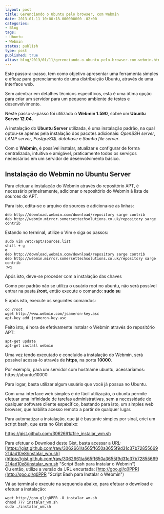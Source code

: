 ```yaml
---
layout: post
title: Gerenciando o Ubuntu pelo browser, com Webmin
date: 2013-01-11 10:00:18.000000000 -02:00
categories:
- Blog
tags:
- Ubuntu
- Webmin
status: publish
type: post
published: true
alias: blog/2013/01/11/gerenciando-o-ubuntu-pelo-browser-com-webmin.html
---
```

Este passo-a-passo, tem como objetivo apresentar uma ferramenta simples e eficaz para gerenciamento de uma distribuição Ubuntu, através de uma interface web.

Sem adentrar em detalhes técnicos específicos, esta é uma ótima opção para criar um servidor para um pequeno ambiente de testes e desenvolvimento.

Neste passo-a-passo foi utilizado o **Webmin 1.590**, sobre um **Ubuntu Server 12.04**.

A instalação do **Ubuntu Server** utilizada, é uma instalação padrão, na qual optou-se apenas pela instalação dos pacotes adicionais: _OpenSSH server_, _LAMP server_, _PostgreSQL database_ e _Samba file server_.

Com o **Webmin**, é possível instalar, atualizar e configurar de forma centralizada, intuitiva e amigável, praticamente todos os serviços necessários em um servidor de desenvolvimento básico.

## Instalação do Webmin no Ubuntu Server

Para efetuar a instalação do Webmin através do repositório APT, é necessário primeiramente, adicionar o repositório do Webmin à lista de sources do APT.

Para isto, edita-se o arquivo de sources e adiciona-se as linhas:

	deb http://download.webmin.com/download/repository sarge contrib
	deb http://webmin.mirror.somersettechsolutions.co.uk/repository sarge contrib

Estando no terminal, utilize o Vim e siga os passos:

	sudo vim /etc/apt/sources.list
	shift + g
	o
	deb http://download.webmin.com/download/repository sarge contrib
	deb http://webmin.mirror.somersettechsolutions.co.uk/repository sarge contrib
	:wq

Após isto, deve-se proceder com a instalação das chaves

Como por padrão não se utiliza o usuário root no ubuntu, não será possível entrar na pasta **/root**, então execute o comando: **sudo su**

E após isto, execute os seguintes comandos:

	cd /root
	wget http://www.webmin.com/jcameron-key.asc
	apt-key add jcameron-key.asc

Feito isto, é hora de efetivamente instalar o Webmin através do repositório APT:

	apt-get update
	apt-get install webmin

Uma vez tendo executado e concluído a instalação do Webmin, será possível acessa-lo através de **https**, na porta **10000**.

Por exemplo, para um servidor com hostname ubuntu, acessaríamos: https://ubuntu:10000

Para logar, basta utilizar algum usuário que você já possua no Ubuntu.

Com uma interface web simples e de fácil utilização, o ubuntu permite efetuar uma infinidade de tarefas administrativas, sem a necessidade de qualquer software cliente específico, bastando para isto, um simples web browser, que habilita acesso remoto a partir de qualquer lugar.

Para automatizar a instalação, que já é bastante simples por sinal, criei um script bash, que esta no Gist abaixo:

https://gist.github.com/3062661#file_instalar_wm.sh

Para efetuar o Download deste Gist, basta acessar a URL: [https://gist.github.com/raw/3062661/a565ff650a3655f9d31c37b72855669214ad10e8/instalar_wm.sh](https://gist.github.com/raw/3062661/a565ff650a3655f9d31c37b72855669214ad10e8/instalar_wm.sh "Script Bash para Instalar o Webmin")  
Ou então, utilize a versão da URL encurtada: [http://goo.gl/q0PPR](http://goo.gl/q0PPR "Script Bash para Instalar o Webmin")

Vá ao terminal e execute na sequencia abaixo, para efetuar o download e efetuar a instalação:

	wget http://goo.gl/q0PPR -O instalar_wm.sh
	chmod 777 instalar_wm.sh
	sudo ./instalar_wm.sh